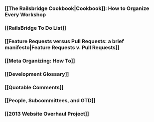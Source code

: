 ### [[The Railsbridge Cookbook|Cookbook]]: How to Organize Every Workshop

### [[RailsBridge To Do List]]

### [[Feature Requests versus Pull Requests: a brief manifesto|Feature Requests v. Pull Requests]]

### [[Meta Organizing: How To]]

### [[Development Glossary]]

### [[Quotable Comments]]

### [[People, Subcommittees, and GTD]]

### [[2013 Website Overhaul Project]]